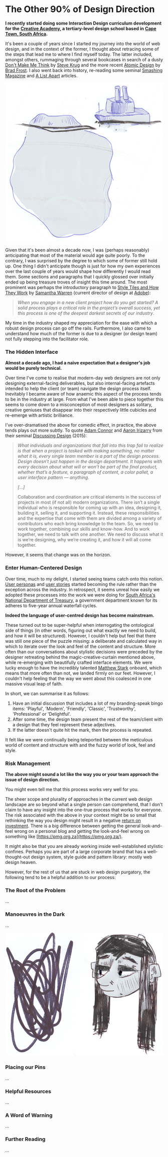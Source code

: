 # The Other 90% of Design Direction

**I recently started doing some Interaction Design curriculum development for the** [**Creative Academy**](https://creativeacademy.ac.za)**, a tertiary-level design school based in** [**Cape Town, South Africa**](https://en.wikipedia.org/wiki/Cape_Town)**.**

 It's been a couple of years since I started my journey into the world of web design, and in the context of the former, I thought about retracing some of the steps that lead me to where I find myself today. The latter included, amongst others, rummaging through several bookcases in search of a dusty [Don't Make Me Think](https://www.amazon.com/Dont-Make-Think-Revisited-Usability/dp/0321965515) by [Steve Krug](https://en.wikipedia.org/wiki/Steve_Krug) and the more recent [Atomic Design](https://shop.bradfrost.com/) by [Brad Frost](https://bradfrost.com/). I also went back into history, re-reading some seminal [Smashing Magazine](https://www.smashingmagazine.com/) and [A List Apart](https://alistapart.com/) articles.

![](../.gitbook/assets/iceberg.png)

 Given that it's been almost a decade now, I was \(perhaps reasonably\) anticipating that most of the material would age quite poorly. To the contrary, I was surprised by the degree to which some of former still hold up. One thing I didn't anticipate though is just for how my own experiences over the last couple of years would shape how differently I would read them. Some sections and paragraphs that I quickly glossed over initially ended up being treasure troves of insight this time around. The most prominent was perhaps the introductory paragraph to [Style Tiles and How They Work](https://alistapart.com/article/style-tiles-and-how-they-work) by [Samantha Warren](http://samanthatoy.com/) \(current director of design at [Adobe](https://www.adobe.com/)\):

> _When you engage in a new client project how do you get started? A solid process plays a critical role in the project’s overall success, yet this process is one of the deepest darkest secrets of our industry_.

My time in the industry shaped my appreciation for the ease with which a robust design process can go off the rails. Furthermore, I also came to understand how much of the former is due to a designer \(or design team\) not fully stepping into the facilitator role.

### The Hidden Interface

 **Almost a decade ago, I had a naive expectation that a designer's job would be purely technical.** 

Over time I've come to realise that modern-day web designers are not only designing external-facing deliverables, but also internal-facing artefacts intended to help the client \(or team\) navigate the design process itself. Inevitably I became aware of how anaemic this aspect of the process tends to be in the industry at large. From what I've been able to piece together this seems to come down to a misconception of most designers as solitary, creative geniuses that disappear into their respectively little cubicles and re-emerge with artistic brilliance.

 I've over-dramatised the above for comedic effect, in practice, the above tends plays out more subtly. To quote [Adam Connor](http://adamconnor.com/) and [Aaron Irizarry](https://www.linkedin.com/in/aaroni/) from their seminal [Discussing Design](https://www.oreilly.com/library/view/discussing-design/9781491902394/) \(2015\):

> _What individuals and organizations that fall into this trap fail to realize is that when a project is tasked with making something, no matter what it is, every single team member is a part of the design process. Design doesn’t just happen in the design department. It happens with every decision about what will or won’t be part of the final product, whether that’s a feature, a paragraph of content, a color pallet, a user interface pattern — anything._
>
> _\[...\]_
>
> Collaboration and coordination are critical elements in the success of projects in most \(if not all\) modern organizations. There isn’t a single individual who is responsible for coming up with an idea, designing it, building it, selling it, and supporting it. Instead, these responsibilities and the expertise that come with them are divided among a variety of contributors who each bring knowledge to the team. So, we need to work together, combining our skills and know-how. And to work together, we need to talk with one another. We need to discuss what it is we’re designing, why we’re creating it, and how it will all come together.

However, it seems that change was on the horizon.

### Enter Human-Centered Design

Over time, much to my delight, I started seeing teams catch onto this notion. [User personas](https://en.wikipedia.org/wiki/Persona_%28user_experience%29) and [user stories](https://en.wikipedia.org/wiki/User_story) started becoming the rule rather than the exception across the industry. In retrospect, it seems unreal how easily we adopted these processes into the work we were doing for [South Africa's National Department of Treasury](https://openup.org.za/projects/vulekamali), a government department known for its adheres to five-year annual waterfall cycles.

**Indeed the language of user-centred design has become mainstream.**

 These turned out to be super-helpful when interrogating the ontological side of things \(in other words, figuring out what exactly we need to build, and how it will be structured\). However, I couldn't help but feel that there was still one piece of the puzzle missing: a deliberate and calculated way in which to iterate over the look and feel of the content and structure. More often than our conversations about stylistic decisions were preceded by the designer retreating behind the magic-creative-curtain mentioned above, while re-emerging with beautifully crafted interface elements. We were lucky enough to have the incredibly talented [Matthew Stark](http://matthewstark.co/) onboard, which means that more often than not, we landed firmly on our feet. However, I couldn't help feeling that the way we went about this coalesced in one massive visual leap of faith.

In short, we can summarise it as follows:

1. Have an initial discussion that includes a lot of my branding-speak bingo items: 'Playful', 'Modern', 'Friendly', 'Classic', 'Trustworthy', 'Professional' or 'Delightful'.
2. After some time, the design team present the rest of the team/client with a design that they feel represent these adjectives.
3. If the latter doesn't quite hit the mark, then the process is repeated.

It felt like we were continually being teleported between the meticulous world of content and structure with and the fuzzy world of look, feel and style. 

### Risk Management

**The above might sound a lot like the way you or your team approach the issue of design direction.**

You might even tell me that this process works very well for you.

The sheer scope and plurality of approaches in the current web design landscape are so beyond what a single person can comprehend, that I don't claim to have any insight into the one-true process that works for everyone. The risk associated with the above in your context might be so small that rethinking the way you design might result in a negative [return on investment](https://en.wikipedia.org/wiki/Return_on_investment). There is a big difference between getting the general look-and-feel wrong on a personal blog and getting the look-and-feel wrong on something like [https://pmg.org.za](https://pmg.org.za/).

It might also be that you are already working inside well-established stylistic confines. Perhaps you are part of a large corporate brand that has a well-thought-out design system, style guide and pattern library: mostly web design heaven.

However, for the rest of us that are stuck in web design purgatory, the following tend to be a helpful addition to our process:

### The Root of the Problem

...

### Manoeuvres in the Dark

...





![](../.gitbook/assets/messy%20%281%29.png)

### Placing our Pins

...

### Helpful Resources

...

### A Word of Warning

...

### Further Reading

...









